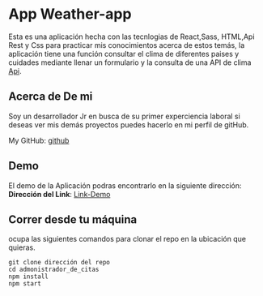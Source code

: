 # App Weather-app

Esta es una aplicación hecha con las tecnlogias de React,Sass, HTML,Api Rest y Css para practicar mis conocimientos acerca de estos temás, la aplicación tiene una función consultar el clima de diferentes paises y cuidades mediante llenar un formulario y la consulta de una API de clima [Api](https://openweathermap.org/).

## Acerca de De mi

Soy un desarrollador Jr en busca de su primer experciencia laboral si deseas ver mis demás proyectos puedes hacerlo en mi perfil de gitHub.

My GitHub: [github](https://github.com/UrielBm)

## Demo

El demo de la Aplicación podras encontrarlo en la siguiente dirección:
**Dirección del Link**: [Link-Demo](https://clima-app-six.vercel.app/)

## Correr desde tu máquina

ocupa las siguientes comandos para clonar el repo en la ubicación que quieras.

```
git clone dirección del repo
cd admonistrador_de_citas
npm install
npm start

```
